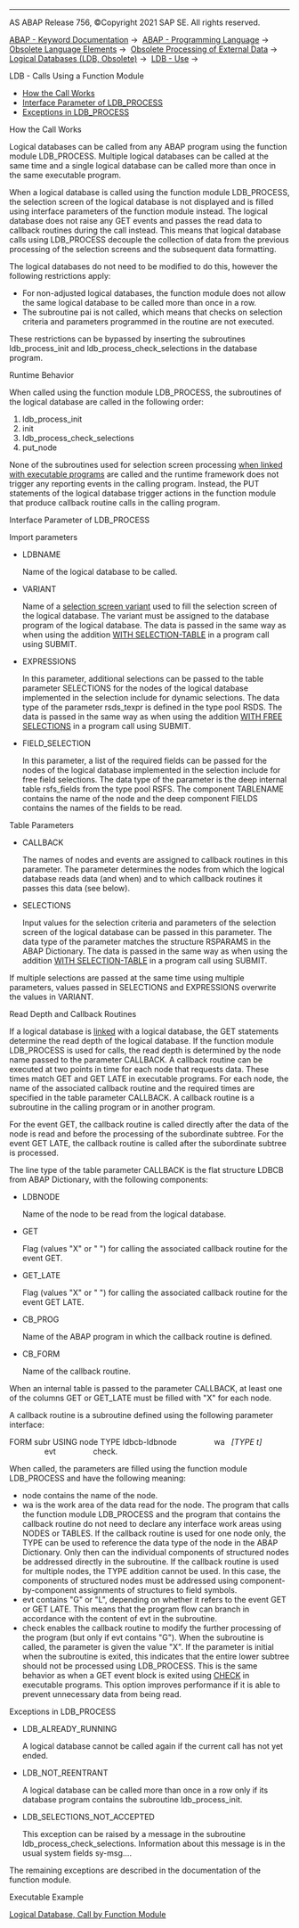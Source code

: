   

* * *

AS ABAP Release 756, ©Copyright 2021 SAP SE. All rights reserved.

[ABAP - Keyword Documentation](javascript:call_link\('abenabap.htm'\)) →  [ABAP - Programming Language](javascript:call_link\('abenabap_reference.htm'\)) →  [Obsolete Language Elements](javascript:call_link\('abenabap_obsolete.htm'\)) →  [Obsolete Processing of External Data](javascript:call_link\('abendata_storage_obsolete.htm'\)) →  [Logical Databases (LDB, Obsolete)](javascript:call_link\('abenldb.htm'\)) →  [LDB - Use](javascript:call_link\('abenldb_usage.htm'\)) → 

LDB - Calls Using a Function Module

-   [How the Call Works](#abenldb-usage-function-1-------runtime-behavior---@ITOC@@ABENLDB_USAGE_FUNCTION_2)
-   [Interface Parameter of LDB\_PROCESS](#abenldb-usage-function-3-------read-depth-and-callback-routines---@ITOC@@ABENLDB_USAGE_FUNCTION_4)
-   [Exceptions in LDB\_PROCESS](#@@ITOC@@ABENLDB_USAGE_FUNCTION_5)

How the Call Works

Logical databases can be called from any ABAP program using the function module LDB\_PROCESS. Multiple logical databases can be called at the same time and a single logical database can be called more than once in the same executable program.

When a logical database is called using the function module LDB\_PROCESS, the selection screen of the logical database is not displayed and is filled using interface parameters of the function module instead. The logical database does not raise any GET events and passes the read data to callback routines during the call instead. This means that logical database calls using LDB\_PROCESS decouple the collection of data from the previous processing of the selection screens and the subsequent data formatting.

The logical databases do not need to be modified to do this, however the following restrictions apply:

-   For non-adjusted logical databases, the function module does not allow the same logical database to be called more than once in a row.
-   The subroutine pai is not called, which means that checks on selection criteria and parameters programmed in the routine are not executed.

These restrictions can be bypassed by inserting the subroutines ldb\_process\_init and ldb\_process\_check\_selections in the database program.

Runtime Behavior

When called using the function module LDB\_PROCESS, the subroutines of the logical database are called in the following order:

1.  ldb\_process\_init
2.  init
3.  ldb\_process\_check\_selections
4.  put\_node

None of the subroutines used for selection screen processing [when linked with executable programs](javascript:call_link\('abenldb_usage_executable.htm'\)) are called and the runtime framework does not trigger any reporting events in the calling program. Instead, the PUT statements of the logical database trigger actions in the function module that produce callback routine calls in the calling program.

Interface Parameter of LDB\_PROCESS

Import parameters

-   LDBNAME
    
    Name of the logical database to be called.
    
-   VARIANT
    
    Name of a [selection screen variant](javascript:call_link\('abenvariant_glosry.htm'\) "Glossary Entry") used to fill the selection screen of the logical database. The variant must be assigned to the database program of the logical database. The data is passed in the same way as when using the addition [WITH SELECTION-TABLE](javascript:call_link\('abapsubmit_selscreen_parameters.htm'\)) in a program call using SUBMIT.
    
-   EXPRESSIONS
    
    In this parameter, additional selections can be passed to the table parameter SELECTIONS for the nodes of the logical database implemented in the selection include for dynamic selections. The data type of the parameter rsds\_texpr is defined in the type pool RSDS. The data is passed in the same way as when using the addition [WITH FREE SELECTIONS](javascript:call_link\('abapsubmit_selscreen_parameters.htm'\)) in a program call using SUBMIT.
    
-   FIELD\_SELECTION
    
    In this parameter, a list of the required fields can be passed for the nodes of the logical database implemented in the selection include for free field selections. The data type of the parameter is the deep internal table rsfs\_fields from the type pool RSFS. The component TABLENAME contains the name of the node and the deep component FIELDS contains the names of the fields to be read.
    

Table Parameters

-   CALLBACK
    
    The names of nodes and events are assigned to callback routines in this parameter. The parameter determines the nodes from which the logical database reads data (and when) and to which callback routines it passes this data (see below).
    
-   SELECTIONS
    
    Input values for the selection criteria and parameters of the selection screen of the logical database can be passed in this parameter. The data type of the parameter matches the structure RSPARAMS in the ABAP Dictionary. The data is passed in the same way as when using the addition [WITH SELECTION-TABLE](javascript:call_link\('abapsubmit_selscreen_parameters.htm'\)) in a program call using SUBMIT.
    

If multiple selections are passed at the same time using multiple parameters, values passed in SELECTIONS and EXPRESSIONS overwrite the values in VARIANT.

Read Depth and Callback Routines

If a logical database is [linked](javascript:call_link\('abenldb_usage_executable.htm'\)) with a logical database, the GET statements determine the read depth of the logical database. If the function module LDB\_PROCESS is used for calls, the read depth is determined by the node name passed to the parameter CALLBACK. A callback routine can be executed at two points in time for each node that requests data. These times match GET and GET LATE in executable programs. For each node, the name of the associated callback routine and the required times are specified in the table parameter CALLBACK. A callback routine is a subroutine in the calling program or in another program.

For the event GET, the callback routine is called directly after the data of the node is read and before the processing of the subordinate subtree. For the event GET LATE, the callback routine is called after the subordinate subtree is processed.

The line type of the table parameter CALLBACK is the flat structure LDBCB from ABAP Dictionary, with the following components:

-   LDBNODE
    
    Name of the node to be read from the logical database.
    
-   GET
    
    Flag (values "X" or " ") for calling the associated callback routine for the event GET.
    
-   GET\_LATE
    
    Flag (values "X" or " ") for calling the associated callback routine for the event GET LATE.
    
-   CB\_PROG
    
    Name of the ABAP program in which the callback routine is defined.
    
-   CB\_FORM
    
    Name of the callback routine.
    

When an internal table is passed to the parameter CALLBACK, at least one of the columns GET or GET\_LATE must be filled with "X" for each node.

A callback routine is a subroutine defined using the following parameter interface:

FORM subr USING node TYPE ldbcb-ldbnode
                wa   *\[*TYPE t*\]*
                evt
                check.

When called, the parameters are filled using the function module LDB\_PROCESS and have the following meaning:

-   node contains the name of the node.
-   wa is the work area of the data read for the node. The program that calls the function module LDB\_PROCESS and the program that contains the callback routine do not need to declare any interface work areas using NODES or TABLES. If the callback routine is used for one node only, the TYPE can be used to reference the data type of the node in the ABAP Dictionary. Only then can the individual components of structured nodes be addressed directly in the subroutine. If the callback routine is used for multiple nodes, the TYPE addition cannot be used. In this case, the components of structured nodes must be addressed using component-by-component assignments of structures to field symbols.
-   evt contains "G" or "L", depending on whether it refers to the event GET or GET LATE. This means that the program flow can branch in accordance with the content of evt in the subroutine.
-   check enables the callback routine to modify the further processing of the program (but only if evt contains "G"). When the subroutine is called, the parameter is given the value "X". If the parameter is initial when the subroutine is exited, this indicates that the entire lower subtree should not be processed using LDB\_PROCESS. This is the same behavior as when a GET event block is exited using [CHECK](javascript:call_link\('abapcheck_processing_blocks.htm'\)) in executable programs. This option improves performance if it is able to prevent unnecessary data from being read.

Exceptions in LDB\_PROCESS

-   LDB\_ALREADY\_RUNNING
    
    A logical database cannot be called again if the current call has not yet ended.
    
-   LDB\_NOT\_REENTRANT
    
    A logical database can be called more than once in a row only if its database program contains the subroutine ldb\_process\_init.
    
-   LDB\_SELECTIONS\_NOT\_ACCEPTED
    
    This exception can be raised by a message in the subroutine ldb\_process\_check\_selections. Information about this message is in the usual system fields sy-msg....
    

The remaining exceptions are described in the documentation of the function module.

Executable Example

[Logical Database, Call by Function Module](javascript:call_link\('abenlogical_database_abexa.htm'\))